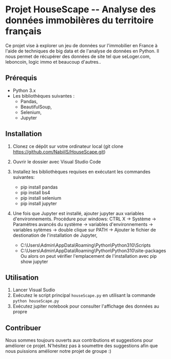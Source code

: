 # Projet HouseScape -- Analyse des données immobilères du territoire français
Ce projet vise à explorer un jeu de données sur l'immobilier en France à l'aide de techniques de big data et de l'analyse de données en Python.
Il nous permet de récupérer des données de site tel que seLoger.com, leboncoin, logic immo et beaucoup d'autres..

## Prérequis
- Python 3.x
- Les bibliothèques suivantes : 
	- Pandas, 
	- BeautifulSoup, 
	- Selenium, 
	- Jupyter

## Installation
1. Clonez ce dépôt sur votre ordinateur local (git clone https://github.com/NabiilS/HouseScape.git)
2. Ouvrir le dossier avec Visual Studio Code
2. Installez les bibliothèques requises en exécutant les commandes suivantes: 
	- pip install pandas
	- pip install bs4
	- pip install selenium
	- pip install jupyter 

3. Une fois que Jupyter est installé, ajouter jupyter aux variables d'environnements.
Procédure pour windows: 
CTRL X -> Système -> Paramètres avancés du système -> variables d'environnements -> variables sytèmes -> double clique sur PATH
-> Ajouter le fichier de destionation de l'installation de Jupyter,
	- C:\Users\Admin\AppData\Roaming\Python\Python310\Scripts
	- C:\Users\Admin\AppData\Roaming\Python\Python310\site-packages
Ou alors on peut vérifier l'emplacement de l'installation avec pip show jupyter

## Utilisation
1. Lancer Visual Sudio
2. Exécutez le script principal `houseScape.py` en utilisant la commande `python houseScape.py`
3. Exécutez jupiter notebook pour consulter l'affichage des données au propre

## Contribuer
Nous sommes toujours ouverts aux contributions et suggestions pour améliorer ce projet. N'hésitez pas à soumettre des suggestions afin que nous puissions améliorer notre projet de groupe :)
